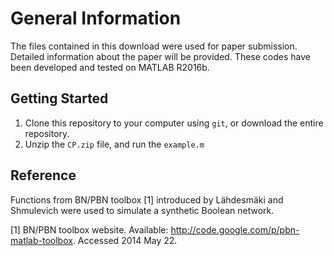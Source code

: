 # General Information

The files contained in this download were used for paper submission. Detailed information about the paper will be provided. These codes have been developed and tested on MATLAB R2016b.

## Getting Started
1. Clone this repository to your computer using `git`, or download the entire repository.
2. Unzip the `CP.zip` file, and run the `example.m`

## Reference
Functions from BN/PBN toolbox [1] introduced by Lähdesmäki and Shmulevich were used to simulate a synthetic Boolean network.

[1] BN/PBN toolbox website. Available: http://code.google.com/p/pbn-matlab-toolbox. Accessed 2014 May 22.

